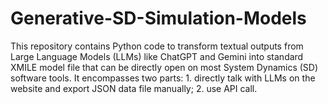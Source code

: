 # Generative-SD-Simulation-Models
This repository contains Python code to transform textual outputs from Large Language Models (LLMs) like ChatGPT and Gemini into standard XMILE model file that can be directly open on most System Dynamics (SD) software tools. It encompasses two parts: 1. directly talk with LLMs on the website and export JSON data file manually; 2. use API call.
